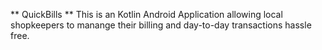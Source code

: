** QuickBills **
This is an Kotlin Android Application allowing local shopkeepers to manange their billing and day-to-day transactions hassle free.
